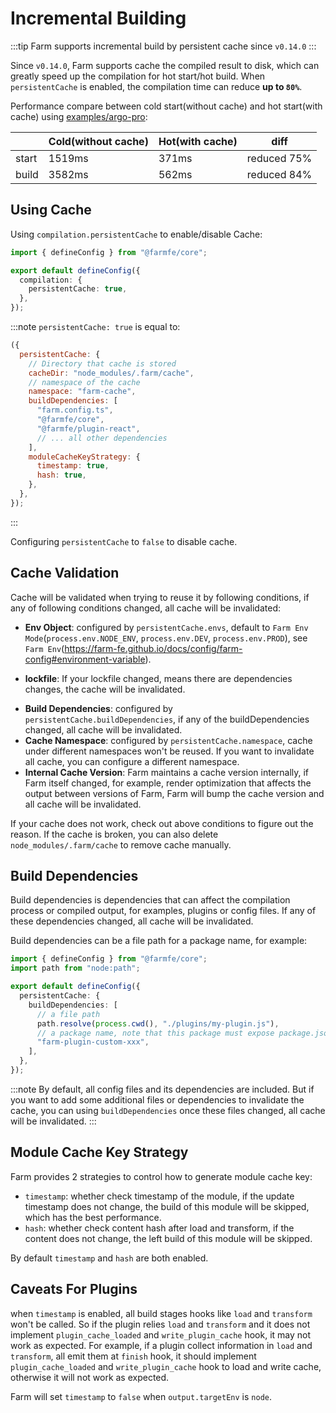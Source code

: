 # Incremental Building

:::tip
Farm supports incremental build by persistent cache since `v0.14.0`
:::

Since `v0.14.0`, Farm supports cache the compiled result to disk, which can greatly speed up the compilation for hot start/hot build. When `persistentCache` is enabled, the compilation time can reduce **up to `80%`**.

Performance compare between cold start(without cache) and hot start(with cache) using [examples/argo-pro](https://github.com/farm-fe/farm/tree/main/examples/arco-pro):

|       | Cold(without cache) | Hot(with cache) | diff        |
| ----- | ------------------- | --------------- | ----------- |
| start | 1519ms              | 371ms           | reduced 75% |
| build | 3582ms              | 562ms           | reduced 84% |

## Using Cache

Using `compilation.persistentCache` to enable/disable Cache:

```ts
import { defineConfig } from "@farmfe/core";

export default defineConfig({
  compilation: {
    persistentCache: true,
  },
});
```

:::note
`persistentCache: true` is equal to:

```js
({
  persistentCache: {
    // Directory that cache is stored
    cacheDir: "node_modules/.farm/cache",
    // namespace of the cache
    namespace: "farm-cache",
    buildDependencies: [
      "farm.config.ts",
      "@farmfe/core",
      "@farmfe/plugin-react",
      // ... all other dependencies
    ],
    moduleCacheKeyStrategy: {
      timestamp: true,
      hash: true,
    },
  },
});
```

:::

Configuring `persistentCache` to `false` to disable cache.

## Cache Validation

Cache will be validated when trying to reuse it by following conditions, if any of following conditions changed, all cache will be invalidated:

- **Env Object**: configured by `persistentCache.envs`, default to `Farm Env Mode`(`process.env.NODE_ENV`, `process.env.DEV`, `process.env.PROD`), see `Farm Env`(https://farm-fe.github.io/docs/config/farm-config#environment-variable).

- **lockfile**: If your lockfile changed, means there are dependencies changes, the cache will be invalidated.

* **Build Dependencies**: configured by `persistentCache.buildDependencies`, if any of the buildDependencies changed, all cache will be invalidated.
* **Cache Namespace**: configured by `persistentCache.namespace`, cache under different namespaces won't be reused. If you want to invalidate all cache, you can configure a different namespace.
* **Internal Cache Version**: Farm maintains a cache version internally, if Farm itself changed, for example, render optimization that affects the output between versions of Farm, Farm will bump the cache version and all cache will be invalidated.

If your cache does not work, check out above conditions to figure out the reason. If the cache is broken, you can also delete `node_modules/.farm/cache` to remove cache manually.

## Build Dependencies

Build dependencies is dependencies that can affect the compilation process or compiled output, for examples, plugins or config files. If any of these dependencies changed, all cache will be invalidated.

Build dependencies can be a file path for a package name, for example:

```ts
import { defineConfig } from "@farmfe/core";
import path from "node:path";

export default defineConfig({
  persistentCache: {
    buildDependencies: [
      // a file path
      path.resolve(process.cwd(), "./plugins/my-plugin.js"),
      // a package name, note that this package must expose package.json
      "farm-plugin-custom-xxx",
    ],
  },
});
```

:::note
By default, all config files and its dependencies are included. But if you want to add some additional files or dependencies to invalidate the cache, you can using `buildDependencies` once these files changed, all cache will be invalidated.
:::

## Module Cache Key Strategy

Farm provides 2 strategies to control how to generate module cache key:

- `timestamp`: whether check timestamp of the module, if the update timestamp does not change, the build of this module will be skipped, which has the best performance.
- `hash`: whether check content hash after load and transform, if the content does not change, the left build of this module will be skipped.

By default `timestamp` and `hash` are both enabled.

## Caveats For Plugins

when `timestamp` is enabled, all build stages hooks like `load` and `transform` won't be called. So if the plugin relies `load` and `transform` and it does not implement `plugin_cache_loaded` and `write_plugin_cache` hook, it may not work as expected. For example, if a plugin collect information in `load` and `transform`, all emit them at `finish` hook, it should implement `plugin_cache_loaded` and `write_plugin_cache` hook to load and write cache, otherwise it will not work as expected.

Farm will set `timestamp` to `false` when `output.targetEnv` is `node`.

<!-- ## Dive deep into Persistent  -->
